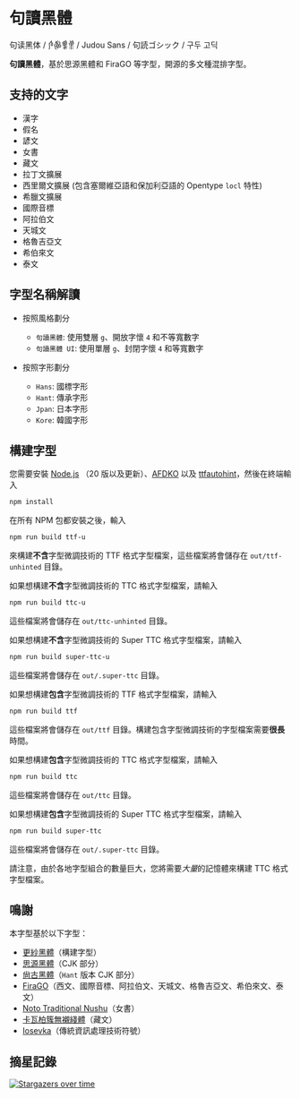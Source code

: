 # 句讀黑體
句读黑体 / 𛆘𛋧𛋚𛋒 / Judou Sans / 句読ゴシック / 구두 고딕

**句讀黑體**，基於思源黑體和 FiraGO 等字型，開源的多文種混排字型。

## 支持的文字

- 漢字
- 假名
- 諺文
- 女書
- 藏文
- 拉丁文擴展
- 西里爾文擴展 (包含塞爾維亞語和保加利亞語的 Opentype `locl` 特性)
- 希臘文擴展
- 國際音標
- 阿拉伯文
- 天城文
- 格魯吉亞文
- 希伯來文
- 泰文

## 字型名稱解讀

- 按照風格劃分
  - `句讀黑體`: 使用雙層 `g`、開放字懷 `4` 和不等寬數字
  - `句讀黑體 UI`: 使用單層 `g`、封閉字懷 `4` 和等寬數字

- 按照字形劃分
  - `Hans`: 國標字形
  - `Hant`: 傳承字形
  - `Jpan`: 日本字形
  - `Kore`: 韓國字形

## 構建字型

您需要安裝 [Node.js](https://nodejs.org/) （20 版以及更新）、[AFDKO](http://www.adobe.com/devnet/opentype/afdko.html) 以及 [ttfautohint](https://www.freetype.org/ttfautohint)，然後在終端輸入

```bash
npm install
```

在所有 NPM 包都安裝之後，輸入

```bash
npm run build ttf-u
```

來構建**不含**字型微調技術的 TTF 格式字型檔案，這些檔案將會儲存在 `out/ttf-unhinted` 目錄。

如果想構建**不含**字型微調技術的 TTC 格式字型檔案，請輸入

```bash
npm run build ttc-u
```

這些檔案將會儲存在 `out/ttc-unhinted` 目錄。

如果想構建**不含**字型微調技術的 Super TTC 格式字型檔案，請輸入

```bash
npm run build super-ttc-u
```

這些檔案將會儲存在 `out/.super-ttc` 目錄。

如果想構建**包含**字型微調技術的 TTF 格式字型檔案，請輸入

```bash
npm run build ttf
```

這些檔案將會儲存在 `out/ttf` 目錄。構建包含字型微調技術的字型檔案需要**很長**時間。

如果想構建**包含**字型微調技術的 TTC 格式字型檔案，請輸入

```bash
npm run build ttc
```

這些檔案將會儲存在 `out/ttc` 目錄。

如果想構建**包含**字型微調技術的 Super TTC 格式字型檔案，請輸入

```bash
npm run build super-ttc
```

這些檔案將會儲存在 `out/.super-ttc` 目錄。

請注意，由於各地字型組合的數量巨大，您將需要*大量*的記憶體來構建 TTC 格式字型檔案。

## 鳴謝

本字型基於以下字型：

- [更紗黑體](https://github.com/be5invis/Sarasa-Gothic)（構建字型）
- [思源黑體](https://github.com/adobe-fonts/source-han-sans)（CJK 部分）
- [尙古黑體](https://github.com/GuiWonder/SourceHanToClassic)（`Hant` 版本 CJK 部分）
- [FiraGO](https://github.com/bBoxType/FiraGO)（西文、國際音標、阿拉伯文、天城文、格魯吉亞文、希伯來文、泰文）
- [Noto Traditional Nushu](https://github.com/notofonts/nushu)（女書）
- [卡瓦柏簇無襯綫體](https://github.com/Keedizhang/UmeSansBeta)（藏文）
- [Iosevka](https://github.com/be5invis/Iosevka)（傳統資訊處理技術符號）

## 摘星記錄
[![Stargazers over time](https://starchart.cc/JudouEco/JudouSans.svg?background=%231a5796&axis=%23ffffff&line=%23b5e5fb)](https://starchart.cc/JudouEco/JudouSans)